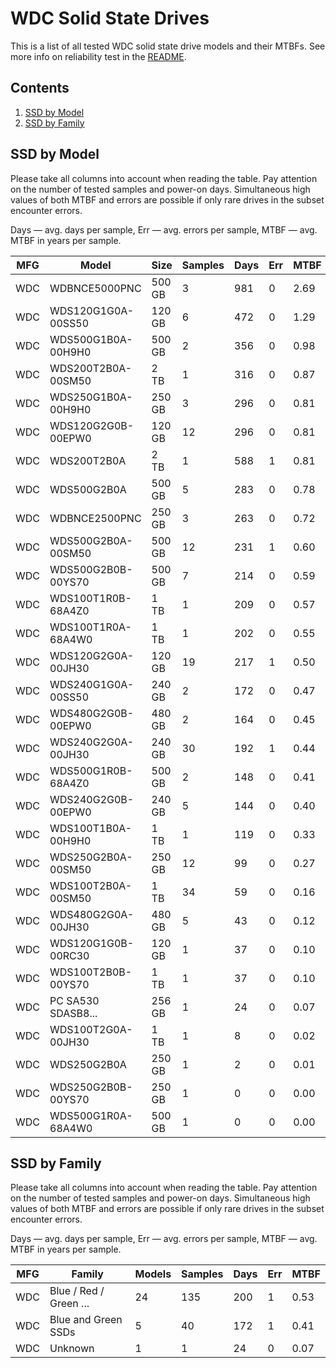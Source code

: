WDC Solid State Drives
======================

This is a list of all tested WDC solid state drive models and their MTBFs. See
more info on reliability test in the [README](https://github.com/bsdhw/SMART).

Contents
--------

1. [ SSD by Model  ](#ssd-by-model)
2. [ SSD by Family ](#ssd-by-family)

SSD by Model
------------

Please take all columns into account when reading the table. Pay attention on the
number of tested samples and power-on days. Simultaneous high values of both MTBF
and errors are possible if only rare drives in the subset encounter errors.

Days — avg. days per sample,
Err  — avg. errors per sample,
MTBF — avg. MTBF in years per sample.

| MFG       | Model              | Size   | Samples | Days  | Err   | MTBF |
|-----------|--------------------|--------|---------|-------|-------|------|
| WDC       | WDBNCE5000PNC      | 500 GB | 3       | 981   | 0     | 2.69   |
| WDC       | WDS120G1G0A-00SS50 | 120 GB | 6       | 472   | 0     | 1.29   |
| WDC       | WDS500G1B0A-00H9H0 | 500 GB | 2       | 356   | 0     | 0.98   |
| WDC       | WDS200T2B0A-00SM50 | 2 TB   | 1       | 316   | 0     | 0.87   |
| WDC       | WDS250G1B0A-00H9H0 | 250 GB | 3       | 296   | 0     | 0.81   |
| WDC       | WDS120G2G0B-00EPW0 | 120 GB | 12      | 296   | 0     | 0.81   |
| WDC       | WDS200T2B0A        | 2 TB   | 1       | 588   | 1     | 0.81   |
| WDC       | WDS500G2B0A        | 500 GB | 5       | 283   | 0     | 0.78   |
| WDC       | WDBNCE2500PNC      | 250 GB | 3       | 263   | 0     | 0.72   |
| WDC       | WDS500G2B0A-00SM50 | 500 GB | 12      | 231   | 1     | 0.60   |
| WDC       | WDS500G2B0B-00YS70 | 500 GB | 7       | 214   | 0     | 0.59   |
| WDC       | WDS100T1R0B-68A4Z0 | 1 TB   | 1       | 209   | 0     | 0.57   |
| WDC       | WDS100T1R0A-68A4W0 | 1 TB   | 1       | 202   | 0     | 0.55   |
| WDC       | WDS120G2G0A-00JH30 | 120 GB | 19      | 217   | 1     | 0.50   |
| WDC       | WDS240G1G0A-00SS50 | 240 GB | 2       | 172   | 0     | 0.47   |
| WDC       | WDS480G2G0B-00EPW0 | 480 GB | 2       | 164   | 0     | 0.45   |
| WDC       | WDS240G2G0A-00JH30 | 240 GB | 30      | 192   | 1     | 0.44   |
| WDC       | WDS500G1R0B-68A4Z0 | 500 GB | 2       | 148   | 0     | 0.41   |
| WDC       | WDS240G2G0B-00EPW0 | 240 GB | 5       | 144   | 0     | 0.40   |
| WDC       | WDS100T1B0A-00H9H0 | 1 TB   | 1       | 119   | 0     | 0.33   |
| WDC       | WDS250G2B0A-00SM50 | 250 GB | 12      | 99    | 0     | 0.27   |
| WDC       | WDS100T2B0A-00SM50 | 1 TB   | 34      | 59    | 0     | 0.16   |
| WDC       | WDS480G2G0A-00JH30 | 480 GB | 5       | 43    | 0     | 0.12   |
| WDC       | WDS120G1G0B-00RC30 | 120 GB | 1       | 37    | 0     | 0.10   |
| WDC       | WDS100T2B0B-00YS70 | 1 TB   | 1       | 37    | 0     | 0.10   |
| WDC       | PC SA530 SDASB8... | 256 GB | 1       | 24    | 0     | 0.07   |
| WDC       | WDS100T2G0A-00JH30 | 1 TB   | 1       | 8     | 0     | 0.02   |
| WDC       | WDS250G2B0A        | 250 GB | 1       | 2     | 0     | 0.01   |
| WDC       | WDS250G2B0B-00YS70 | 250 GB | 1       | 0     | 0     | 0.00   |
| WDC       | WDS500G1R0A-68A4W0 | 500 GB | 1       | 0     | 0     | 0.00   |

SSD by Family
-------------

Please take all columns into account when reading the table. Pay attention on the
number of tested samples and power-on days. Simultaneous high values of both MTBF
and errors are possible if only rare drives in the subset encounter errors.

Days — avg. days per sample,
Err  — avg. errors per sample,
MTBF — avg. MTBF in years per sample.

| MFG       | Family                 | Models | Samples | Days  | Err   | MTBF |
|-----------|------------------------|--------|---------|-------|-------|------|
| WDC       | Blue / Red / Green ... | 24     | 135     | 200   | 1     | 0.53   |
| WDC       | Blue and Green SSDs    | 5      | 40      | 172   | 1     | 0.41   |
| WDC       | Unknown                | 1      | 1       | 24    | 0     | 0.07   |
